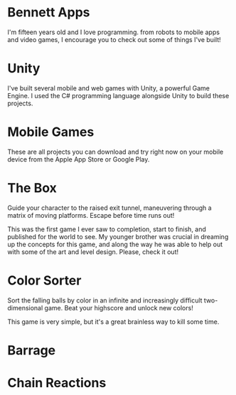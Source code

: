 # Bennett Apps
I'm fifteen years old and I love programming. from robots to mobile apps and video games, I encourage you to check out some of things I've built!

# Unity
I've built several mobile and web games with Unity, a powerful Game Engine. I used the C# programming language alongside Unity to build these projects.

# Mobile Games
These are all projects you can download and try right now on your mobile device from the Apple App Store or Google Play. 

# The Box
Guide your character to the raised exit tunnel, maneuvering through a matrix of moving platforms. Escape before time runs out!

This was the first game I ever saw to completion, start to finish, and published for the world to see. My younger brother was crucial in dreaming up the concepts for this game, and along the way he was able to help out with some of the art and level design. Please, check it out!

# Color Sorter
Sort the falling balls by color in an infinite and increasingly difficult two-dimensional game. Beat your highscore and unlock new colors!

This game is very simple, but it's a great brainless way to kill some time.

# Barrage

# Chain Reactions
